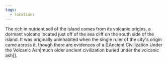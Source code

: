 ```yaml
---
tags:
  - locations
---
```

The rich in nutrient soil of the island comes from its volcanic origins, a dormant volcano located just off of the sea cliff on the south side of the island. It was originally uninhabited when the single ruler of the city's origin came across it, though there are evidences of a [[Ancient Civilization Under the Volcanic Ash|much older ancient civilization buried under the volcanic ash]].

